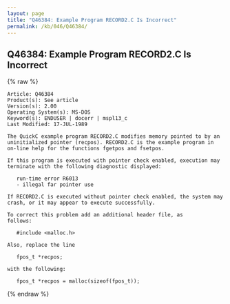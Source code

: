 ```yaml
---
layout: page
title: "Q46384: Example Program RECORD2.C Is Incorrect"
permalink: /kb/046/Q46384/
---
```


## Q46384: Example Program RECORD2.C Is Incorrect

{% raw %}

	Article: Q46384
	Product(s): See article
	Version(s): 2.00
	Operating System(s): MS-DOS
	Keyword(s): ENDUSER | docerr | mspl13_c
	Last Modified: 17-JUL-1989
	
	The QuickC example program RECORD2.C modifies memory pointed to by an
	uninitialized pointer (recpos). RECORD2.C is the example program in
	on-line help for the functions fgetpos and fsetpos.
	
	If this program is executed with pointer check enabled, execution may
	terminate with the following diagnostic displayed:
	
	   run-time error R6013
	   - illegal far pointer use
	
	If RECORD2.C is executed without pointer check enabled, the system may
	crash, or it may appear to execute successfully.
	
	To correct this problem add an additional header file, as
	follows:
	
	   #include <malloc.h>
	
	Also, replace the line
	
	   fpos_t *recpos;
	
	with the following:
	
	   fpos_t *recpos = malloc(sizeof(fpos_t));

{% endraw %}
